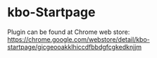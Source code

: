# kbo-Startpage
Plugin can be found at Chrome web store:
https://chrome.google.com/webstore/detail/kbo-startpage/gicgeooakklhiccdfbbdgfcgkedknjjm

